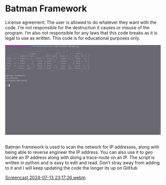 # Batman Framework

License agreement: The user is allowed to do whatever they want with the code. I'm not responsible for the destruction it causes or misuse of the program. I’m also not responsible for any laws that this code breaks as it is legal to use as written. This code is for educational purposes only.

![Batman Framework](Screenshot%202024-07-13%2018%3A42%3A52.png)

Batman framework is used to scan the network for IP addresses, along with being able to reverse engineer the IP address. You can also use it to geo locate an IP address along with doing a trace-route on an IP. The script is written in python and is easy to edit and read. Don’t stray away from adding to it and I will keep updating the code the longer its up on GitHub

[Screencast 2024-07-13 23:17:26.webm](https://github.com/user-attachments/assets/a0190d46-909e-4a05-b95b-26ddfd90b2a7)

